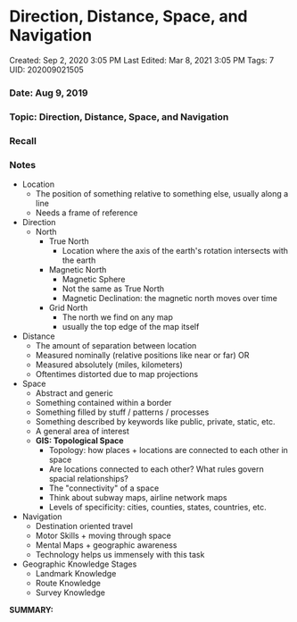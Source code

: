 # Direction, Distance, Space, and Navigation

Created: Sep 2, 2020 3:05 PM
Last Edited: Mar 8, 2021 3:05 PM
Tags: 7
UID: 202009021505

### Date: Aug 9, 2019

### Topic: Direction, Distance, Space, and Navigation

### Recall

### Notes

- Location
    - The position of something relative to something else, usually along a line
    - Needs a frame of reference
- Direction
    - North
        - True North
            - Location where the axis of the earth's rotation intersects with the earth
        - Magnetic North
            - Magnetic Sphere
            - Not the same as True North
            - Magnetic Declination: the magnetic north moves over time
        - Grid North
            - The north we find on any map
            - usually the top edge of the map itself
- Distance
    - The amount of separation between location
    - Measured nominally (relative positions like near or far) OR
    - Measured absolutely (miles, kilometers)
    - Oftentimes distorted due to map projections
- Space
    - Abstract and generic
    - Something contained within a border
    - Something filled by stuff / patterns / processes
    - Something described by keywords like public, private, static, etc.
    - A general area of interest
    - **GIS: Topological Space**
        - Topology: how places + locations are connected to each other in space
        - Are locations connected to each other? What rules govern spacial relationships?
        - The "connectivity" of a space
        - Think about subway maps, airline network maps
        - Levels of specificity: cities, counties, states, countries, etc.
- Navigation
    - Destination oriented travel
    - Motor Skills + moving through space
    - Mental Maps + geographic awareness
    - Technology helps us immensely with this task
- Geographic Knowledge Stages
    - Landmark Knowledge
    - Route Knowledge
    - Survey Knowledge

**SUMMARY:**